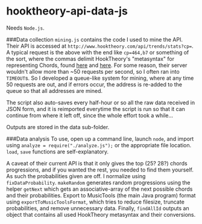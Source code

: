 hooktheory-api-data-js
==========

Needs `Node.js`.

###Data collection
`mining.js` contains the code I used to mine the API. 
Their API is accessed at `http://www.hooktheory.com/api/trends/stats?cp=`. 
A typical request is the above with the end like `cp=464,b7` or something of the sort, where the commas delimit HookTheory's "metasyntax" for representing Chords, found [here][1] and [here][2].
For some reason, their server wouldn't allow more than ~50 requests per second, so I often ran into `TIMEOUT`s. 
So I developed a queue-like system for mining, where at any time 50 requests are out, and if errors occur, the address is re-added to the queue so that all addresses are mined. 

The script also auto-saves every half-hour or so all the raw data received in JSON form, and it is reimported everytime the script is run so that it can continue from where it left off, since the whole effort took a while...

Outputs are stored in the data sub-folder.

###Data analysis
To use, open up a command line, launch `node`, and import using `analyze = require("./analyze.js");` or the appropriate file location. `load`, `save` functions are self-explanatory.

A caveat of their current API is that it only gives the top (25? 28?) chords progressions, and if you wanted the rest, you needed to find them yourself. As such the probabilities given are off. 
I normalize using `fixDataProbability`. 
`makeRandom` generates random progressions using the helper `getNext` which gets an associative-array of the next possible chords and their probabilities.
Export to MusicTools (the main Java program) format using `exportToMusicToolsFormat`, which tries to reduce filesize, truncate probabilities, and remove unnecessary data.
Finally, `findAllId` outputs an object that contains all used HookTheory metasyntax and their conversions.



[1]: http://forum.hooktheory.com/t/trends-api-chord-input/272
[2]: http://forum.hooktheory.com/t/vizualitation-of-all-chord-progressions-kinda/164/3